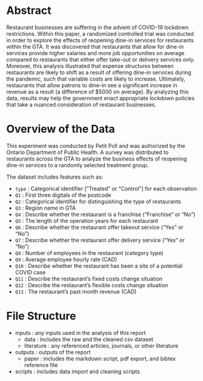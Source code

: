 # Abstract
Restaurant businesses are suffering in the advent of COVID-19 lockdown restrictions. Within this paper, a randomized controlled trial was conducted in order to explore the effects of reopening dine-in services for restaurants within the GTA. It was discovered that restaurants that allow for dine-in services provide higher salaries and more job opportunities on average compared to restaurants that either offer take-out or delivery services only. Moreover, this analysis illustrated that expense structures between restaurants are likely to shift as a result of offering dine-in services during the pandemic, such that variable costs are likely to increase. Ultimately, restaurants that allow patrons to dine-in see a significant increase in revenue as a result (a difference of $5000 on average). By analyzing this data, results may help the government enact appropriate lockdown policies that take a nuanced consideration of restaurant businesses.

# Overview of the Data
This experiment was conducted by Petit Poll and was authorized by the Ontario Department of Public Health. A survey was distributed to restaurants across the GTA to analyze the business effects of reopening dine-in services to a randomly selected treatment group. 

The dataset includes features such as:
* `type` : Categorical identifier [“Treated” or “Control”] for each observation 
* `Q1` : First three digitals of the postcode 
* `Q2` : Categorical identifier for distinguishing the type of restaurants 
* `Q3` : Region name in GTA
* `Q4` : Describe whether the restaurant is a franchise (“Franchise” or “No”)
* `Q5` : The length of the operation years for each restaurant 
* `Q6` : Describe whether the restaurant offer takeout service (“Yes” or “No”)
* `Q7` : Describe whether the restaurant offer delivery service (“Yes” or “No”)
* `Q8` : Number of employees in the restaurant (category type)
* `Q9` : Average employee hourly rate (CAD) 
* `Q10` : Describe whether the restaurant has been a site of a potential COVID case
* `Q11` : Describe the restaurant’s fixed costs change situation 
* `Q12` :  Describe the restaurant’s flexible costs change situation 
* `Q13` : The restaurant’s past month revenue (CAD)

# File Structure
* inputs : any inputs used in the analysis of this report
  * data : includes the raw and the cleaned csv dataset
  * literature : any referenced articles, journals, or other literature
* outputs : outputs of the report
  * paper : includes the markdown script, pdf export, and bibtex reference file
* scripts : includes data import and cleaning scripts
